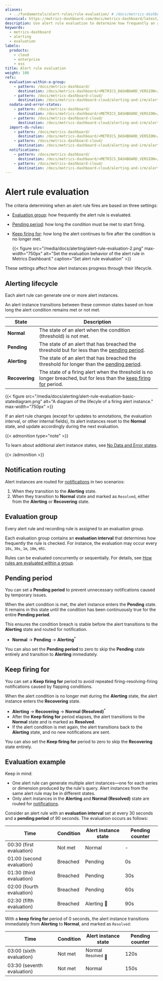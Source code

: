 ```yaml
---
aliases:
  - ../fundamentals/alert-rules/rule-evaluation/ # /docs/metrics-dashboard/<METRICS_DASHBOARD_VERSION>/alerting/fundamentals/alert-rules/rule-evaluation/
canonical: https://metrics-dashboard.com/docs/metrics-dashboard/latest/alerting/fundamentals/alert-rule-evaluation/
description: Use alert rule evaluation to determine how frequently an alert rule should be evaluated and how quickly it should change its state
keywords:
  - metrics-dashboard
  - alerting
  - evaluation
labels:
  products:
    - cloud
    - enterprise
    - oss
title: Alert rule evaluation
weight: 108
refs:
  evaluation-within-a-group:
    - pattern: /docs/metrics-dashboard/
      destination: /docs/metrics-dashboard/<METRICS_DASHBOARD_VERSION>/alerting/fundamentals/alert-rule-evaluation/evaluation-within-a-group/
    - pattern: /docs/metrics-dashboard-cloud/
      destination: /docs/metrics-dashboard-cloud/alerting-and-irm/alerting/fundamentals/alert-rule-evaluation/evaluation-within-a-group/
  nodata-and-error-states:
    - pattern: /docs/metrics-dashboard/
      destination: /docs/metrics-dashboard/<METRICS_DASHBOARD_VERSION>/alerting/fundamentals/alert-rule-evaluation/nodata-and-error-states/
    - pattern: /docs/metrics-dashboard-cloud/
      destination: /docs/metrics-dashboard-cloud/alerting-and-irm/alerting/fundamentals/alert-rule-evaluation/nodata-and-error-states/
  import-ds-rules:
    - pattern: /docs/metrics-dashboard/
      destination: /docs/metrics-dashboard/<METRICS_DASHBOARD_VERSION>/alerting/alerting-rules/alerting-migration/
    - pattern: /docs/metrics-dashboard-cloud/
      destination: /docs/metrics-dashboard-cloud/alerting-and-irm/alerting/alerting-rules/alerting-migration/
  notifications:
    - pattern: /docs/metrics-dashboard/
      destination: /docs/metrics-dashboard/<METRICS_DASHBOARD_VERSION>/alerting/fundamentals/notifications/
    - pattern: /docs/metrics-dashboard-cloud/
      destination: /docs/metrics-dashboard-cloud/alerting-and-irm/alerting/fundamentals/notifications/
---
```


# Alert rule evaluation

The criteria determining when an alert rule fires are based on three settings:

- [Evaluation group](#evaluation-group): how frequently the alert rule is evaluated.
- [Pending period](#pending-period): how long the condition must be met to start firing.
- [Keep firing for](#pending-period): how long the alert continues to fire after the condition is no longer met.

  {{< figure src="/media/docs/alerting/alert-rule-evaluation-2.png" max-width="750px" alt="Set the evaluation behavior of the alert rule in Metrics Dashboard." caption="Set alert rule evaluation" >}}

These settings affect how alert instances progress through their lifecycle.

## Alerting lifecycle

Each alert rule can generate one or more alert instances.

An alert instance transitions between these common states based on how long the alert condition remains met or not met.

| State          | Description                                                                                                                             |
| -------------- | --------------------------------------------------------------------------------------------------------------------------------------- |
| **Normal**     | The state of an alert when the condition (threshold) is not met.                                                                        |
| **Pending**    | The state of an alert that has breached the threshold but for less than the [pending period](#pending-period).                          |
| **Alerting**   | The state of an alert that has breached the threshold for longer than the [pending period](#pending-period).                            |
| **Recovering** | The state of a firing alert when the threshold is no longer breached, but for less than the [keep firing for](#keep-firing-for) period. |

{{< figure src="/media/docs/alerting/alert-rule-evaluation-basic-statediagram.png" alt="A diagram of the lifecyle of a firing alert instance." max-width="750px" >}}

If an alert rule changes (except for updates to annotations, the evaluation interval, or other internal fields), its alert instances reset to the **Normal** state, and update accordingly during the next evaluation.

{{< admonition type="note" >}}

To learn about additional alert instance states, see [No Data and Error states](ref:nodata-and-error-states).

{{< /admonition >}}

## Notification routing

Alert instances are routed for [notifications](ref:notifications) in two scenarios:

1. When they transition to the **Alerting** state.
2. When they transition to **Normal** state and marked as `Resolved`, either from the **Alerting** or **Recovering** state.

## Evaluation group

Every alert rule and recording rule is assigned to an evaluation group.

Each evaluation group contains an **evaluation interval** that determines how frequently the rule is checked. For instance, the evaluation may occur every `10s`, `30s`, `1m`, `10m`, etc.

Rules can be evaluated concurrently or sequentially. For details, see [How rules are evaluated within a group](ref:evaluation-within-a-group).

## Pending period

You can set a **Pending period** to prevent unnecessary notifications caused by temporary issues.

When the alert condition is met, the alert instance enters the **Pending** state. It remains in this state until the condition has been continuously true for the entire **Pending period**.

This ensures the condition breach is stable before the alert transitions to the **Alerting** state and routed for notification.

- **Normal** -> **Pending** -> **Alerting**<sup>\*</sup>

You can also set the **Pending period** to zero to skip the **Pending** state entirely and transition to **Alerting** immediately.

## Keep firing for

You can set a **Keep firing for** period to avoid repeated firing-resolving-firing notifications caused by flapping conditions.

When the alert condition is no longer met during the **Alerting** state, the alert instance enters the **Recovering** state.

- **Alerting** → **Recovering** → **Normal (Resolved)**<sup>\*</sup>
- After the **Keep firing for** period elapses, the alert transitions to the **Normal** state and is marked as **Resolved**.
- If the alert condition is met again, the alert transitions back to the **Alerting** state, and no new notifications are sent.

You can also set the **Keep firing for** period to zero to skip the **Recovering** state entirely.

## Evaluation example

Keep in mind:

- One alert rule can generate multiple alert instances—one for each series or dimension produced by the rule's query. Alert instances from the same alert rule may be in different states.
- Only alert instances in the **Alerting** and **Normal (Resolved)** state are routed for [notifications](ref:notifications).

Consider an alert rule with an **evaluation interval** set at every 30 seconds and a **pending period** of 90 seconds. The evaluation occurs as follows:

| Time                      | Condition | Alert instance state | Pending counter |
| ------------------------- | --------- | -------------------- | --------------- |
| 00:30 (first evaluation)  | Not met   | Normal               | -               |
| 01:00 (second evaluation) | Breached  | Pending              | 0s              |
| 01:30 (third evaluation)  | Breached  | Pending              | 30s             |
| 02:00 (fourth evaluation) | Breached  | Pending              | 60s             |
| 02:30 (fifth evaluation)  | Breached  | Alerting 📩          | 90s             |

With a **keep firing for** period of 0 seconds, the alert instance transitions immediately from **Alerting** to **Normal**, and marked as `Resolved`:

| Time                       | Condition | Alert instance state          | Pending counter |
| -------------------------- | --------- | ----------------------------- | --------------- |
| 03:00 (sixth evaluation)   | Not met   | Normal <sup>Resolved</sup> 📩 | 120s            |
| 03:30 (seventh evaluation) | Not met   | Normal                        | 150s            |
